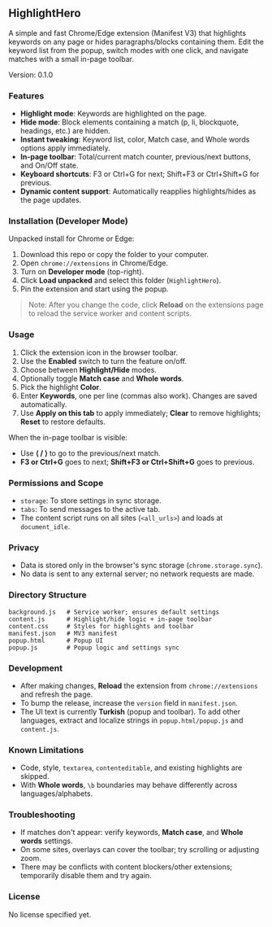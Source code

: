 ## HighlightHero

A simple and fast Chrome/Edge extension (Manifest V3) that highlights keywords on any page or hides paragraphs/blocks containing them. Edit the keyword list from the popup, switch modes with one click, and navigate matches with a small in-page toolbar.

Version: 0.1.0

### Features

- **Highlight mode**: Keywords are highlighted on the page.
- **Hide mode**: Block elements containing a match (p, li, blockquote, headings, etc.) are hidden.
- **Instant tweaking**: Keyword list, color, Match case, and Whole words options apply immediately.
- **In-page toolbar**: Total/current match counter, previous/next buttons, and On/Off state.
- **Keyboard shortcuts**: F3 or Ctrl+G for next; Shift+F3 or Ctrl+Shift+G for previous.
- **Dynamic content support**: Automatically reapplies highlights/hides as the page updates.

### Installation (Developer Mode)

Unpacked install for Chrome or Edge:

1. Download this repo or copy the folder to your computer.
2. Open `chrome://extensions` in Chrome/Edge.
3. Turn on **Developer mode** (top-right).
4. Click **Load unpacked** and select this folder (`HighlightHero`).
5. Pin the extension and start using the popup.

> Note: After you change the code, click **Reload** on the extensions page to reload the service worker and content scripts.

### Usage

1. Click the extension icon in the browser toolbar.
2. Use the **Enabled** switch to turn the feature on/off.
3. Choose between **Highlight/Hide** modes.
4. Optionally toggle **Match case** and **Whole words**.
5. Pick the highlight **Color**.
6. Enter **Keywords**, one per line (commas also work). Changes are saved automatically.
7. Use **Apply on this tab** to apply immediately; **Clear** to remove highlights; **Reset** to restore defaults.

When the in-page toolbar is visible:

- Use **⟨ / ⟩** to go to the previous/next match.
- **F3 or Ctrl+G** goes to next; **Shift+F3 or Ctrl+Shift+G** goes to previous.

### Permissions and Scope

- `storage`: To store settings in sync storage.
- `tabs`: To send messages to the active tab.
- The content script runs on all sites (`<all_urls>`) and loads at `document_idle`.

### Privacy

- Data is stored only in the browser's sync storage (`chrome.storage.sync`).
- No data is sent to any external server; no network requests are made.

### Directory Structure

```
background.js   # Service worker; ensures default settings
content.js      # Highlight/hide logic + in-page toolbar
content.css     # Styles for highlights and toolbar
manifest.json   # MV3 manifest
popup.html      # Popup UI
popup.js        # Popup logic and settings sync
```

### Development

- After making changes, **Reload** the extension from `chrome://extensions` and refresh the page.
- To bump the release, increase the `version` field in `manifest.json`.
- The UI text is currently **Turkish** (popup and toolbar). To add other languages, extract and localize strings in `popup.html/popup.js` and `content.js`.

### Known Limitations

- Code, style, `textarea`, `contenteditable`, and existing highlights are skipped.
- With **Whole words**, `\b` boundaries may behave differently across languages/alphabets.

### Troubleshooting

- If matches don't appear: verify keywords, **Match case**, and **Whole words** settings.
- On some sites, overlays can cover the toolbar; try scrolling or adjusting zoom.
- There may be conflicts with content blockers/other extensions; temporarily disable them and try again.

### License

No license specified yet.

